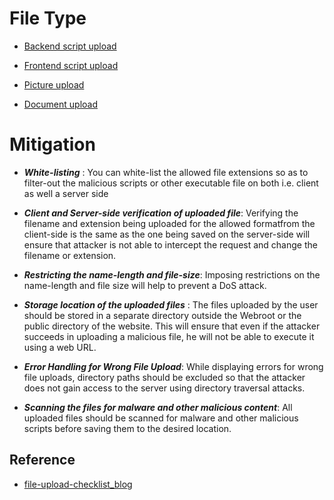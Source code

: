 # File Type
- [Backend script upload](https://github.com/Jayway007/Offense-and-Deffense/tree/main/Offense/Pentest/Common-vul/File%20Upload/Backend)

- [Frontend script upload](https://github.com/Jayway007/Offense-and-Deffense/tree/main/Offense/Pentest/Common-vul/File%20Upload/Frontend)


- [Picture  upload](https://github.com/Jayway007/Offense-and-Deffense/tree/main/Offense/Pentest/Common-vul/File%20Upload/Picture)


- [Document upload](https://github.com/Jayway007/Offense-and-Deffense/tree/main/Offense/Pentest/Common-vul/File%20Upload/Document)

# Mitigation

- ***White-listing*** : You can white-list the allowed file extensions so as to filter-out the malicious scripts or other executable file on both i.e. client as well a server side

- ***Client and Server-side verification of uploaded file***: Verifying the filename and extension being uploaded for the allowed formatfrom the client-side is the same as the one being saved on the server-side will ensure that attacker is not able to intercept the request and change the filename or extension.

- ***Restricting the name-length and file-size***: Imposing restrictions on the name-length and file size will help to prevent a DoS attack.

- ***Storage location of the uploaded files*** : The files uploaded by the user should be stored in a separate directory outside the Webroot or the public directory of the website. This will ensure that even if the attacker succeeds in uploading a malicious file, he will not be able to execute it using a web URL.

- ***Error Handling for Wrong File Upload***: While displaying errors for wrong file uploads, directory paths should be excluded so that the attacker does not gain access to the server using directory traversal attacks.

- ***Scanning the files for malware and other malicious content***: All uploaded files should be scanned for malware and other malicious scripts before saving them to the desired location.

## Reference
- [file-upload-checklist_blog](https://www.onsecurity.io/blog/file-upload-checklist/)
